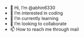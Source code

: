 - 👋 Hi, I’m @abhin6330
- 👀 I’m interested in coding
- 🌱 I’m currently learning 
- 💞️ I’m looking to collaborate 
- 📫 How to reach me through mail


<!---
abhin6330/abhin6330 is a ✨ special ✨ repository because its `README.md` (this file) appears on your GitHub profile.
You can click the Preview link to take a look at your changes.
--->
